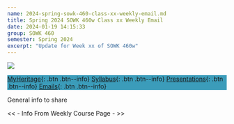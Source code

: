 ```yaml
---
name: 2024-spring-sowk-460-class-xx-weekly-email.md
title: Spring 2024 SOWK 460w Class xx Weekly Email
date: 2024-01-19 14:15:33
group: SOWK 460
semester: Spring 2024
excerpt: "Update for Week xx of SOWK 460w"
---
```


![](https://jacobrcampbell.com/assets/media/2024-01-19-sowk-460w-email-header-image.jpg)

<div style="background-color: #3b9cba; width: 100%;" markdown="1">

[MyHeritage](https://myheritage.heritage.edu/ICS/Academics/SOWK/SOWK_460W/2324_SP-SOWK_460W-1/){: .btn .btn--info}
[Syllabus](https://jacobrcampbell.com/assets/media/2024-spring-sowk-460w-1-course-syllabus-campbell.pdf){: .btn .btn--info}
[Presentations](https://presentations.jacobrcampbell.com){: .btn .btn--info}
[Emails](https://jacobrcampbell.com/communications/){: .btn .btn--info}

</div>

General info to share

<< - Info From Weekly Course Page - >>